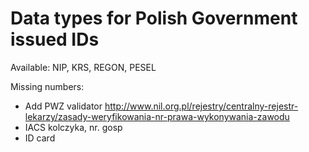 # Data types for Polish Government issued IDs

Available: NIP, KRS, REGON, PESEL

Missing numbers: 
  - Add PWZ validator http://www.nil.org.pl/rejestry/centralny-rejestr-lekarzy/zasady-weryfikowania-nr-prawa-wykonywania-zawodu
  - IACS kolczyka, nr. gosp
  - ID card

